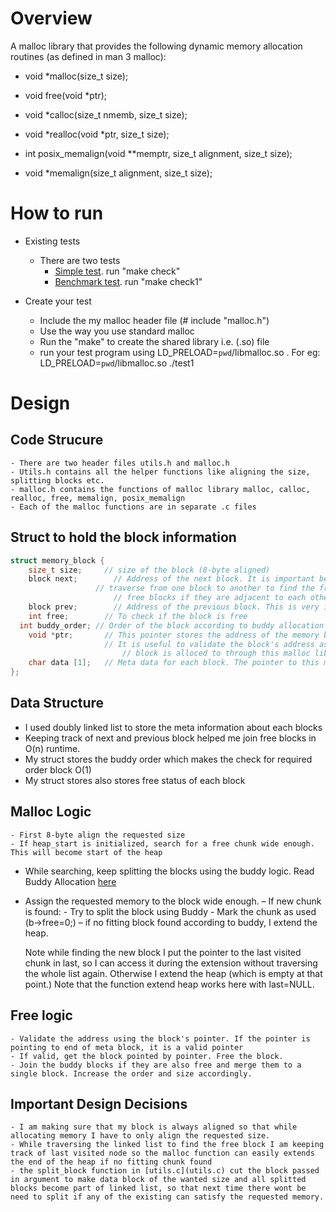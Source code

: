 # Overview
 A malloc library that provides the following dynamic memory allocation routines (as defined in man 3 malloc):

- void *malloc(size_t size);
- void free(void *ptr);
- void *calloc(size_t nmemb, size_t size);
- void *realloc(void *ptr, size_t size);

- int posix_memalign(void **memptr, size_t alignment, size_t size);
- void *memalign(size_t alignment, size_t size);

# How to run
- Existing tests
  - There are two tests
      - [Simple test](test1.c). run "make check"
      - [Benchmark test](t-test1.c). run "make check1"

- Create your test
  - Include the my malloc header file (# include "malloc.h")
  - Use the way you use standard malloc
  - Run the "make" to create the shared library i.e. (.so) file
  - run your test program using LD_PRELOAD=`pwd`/libmalloc.so <your output file>. For eg: LD_PRELOAD=`pwd`/libmalloc.so ./test1

# Design
## Code Strucure
	- There are two header files utils.h and malloc.h
	- Utils.h contains all the helper functions like aligning the size, splitting blocks etc.
	- malloc.h contains the functions of malloc library malloc, calloc, realloc, free, memalign, posix_memalign
	- Each of the malloc functions are in separate .c files

## Struct to hold the block information
```c
struct memory_block {
	size_t size;     // size of the block (8-byte aligned)
	block next;  	   // Address of the next block. It is important because we want to
              	   // traverse from one block to another to find the free block and also join the
            		   // free blocks if they are adjacent to each other to decrease fregmentation
	block prev; 	   // Address of the previous block. This is very important during free to combine adjacent free blocks
	int free; 	     // To check if the block is free
  int buddy_order; // Order of the block according to buddy allocation
	void *ptr; 	     // This pointer stores the address of the memory block's data i.e. end of block's address.
           		     // It is useful to validate the block's address as it tells us that the
			             // block is alloced to through this malloc library.
	char data [1]; 	 // Meta data for each block. The pointer to this mark the end of block.
};
```

## Data Structure
- I used doubly linked list to store the meta information about each blocks
- Keeping track of next and previous block helped me join free blocks in O(n) runtime.
- My struct stores the buddy order which makes the check for required order block O(1)
- My struct stores also stores free status of each block

## Malloc Logic
	- First 8-byte align the requested size
	- If heap_start is initialized, search for a free chunk wide enough. This will become start of the heap
  - While searching, keep splitting the blocks using the buddy logic. Read Buddy Allocation [here](https://en.wikipedia.org/wiki/Buddy_memory_allocation)
  - Assign the requested memory to the block wide enough.
	– If new chunk is found:
		- Try to split the block using Buddy
		- Mark the chunk as used (b->free=0;)
		– if no fitting block found according to buddy, I extend the heap.

	Note while finding the new block I put the pointer to the last visited chunk in
	last, so I can access it during the extension without traversing the whole list
	again. Otherwise I extend the heap (which is empty at that point.)
	Note that the function extend heap works here with last=NULL.

  ## Free logic
    - Validate the address using the block's pointer. If the pointer is pointing to end of meta block, it is a valid pointer
    - If valid, get the block pointed by pointer. Free the block.
    - Join the buddy blocks if they are also free and merge them to a single block. Increase the order and size accordingly.

  ## Important Design Decisions
  	- I am making sure that my block is always aligned so that while allocating memory I have to only align the requested size.
  	- While traversing the linked list to find the free block I am keeping track of last visited node so the malloc function can easily extends the end of the heap if no fitting chunk found
  	- the split_block function in [utils.c](utils.c) cut the block passed in argument to make data block of the wanted size and all splitted blocks become part of linked list, so that next time there wont be need to split if any of the existing can satisfy the requested memory.
